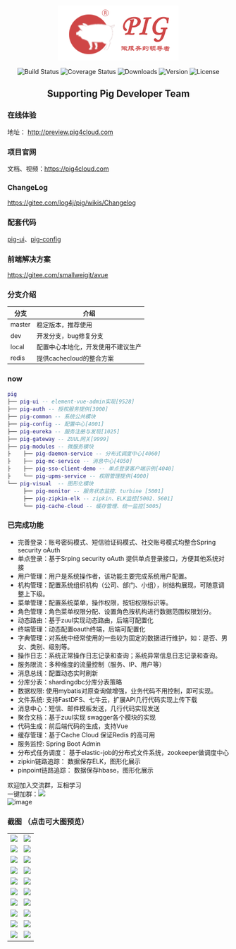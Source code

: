 <p align="center"><img src="doc/images/logo.jpg"></p>
<p align="center">
 <img src="https://img.shields.io/circleci/project/vuejs/vue/dev.svg" alt="Build Status">
  <img src="https://img.shields.io/badge/Spring%20Cloud-EdgwareSR3-blue.svg" alt="Coverage Status">
  <img src="https://img.shields.io/badge/Spring%20Boot-1.5.12-blue.svg" alt="Downloads">
  <img src="https://img.shields.io/badge/npm-v5.5.1-blue.svg" alt="Version">
  <img src="https://img.shields.io/npm/l/vue.svg" alt="License">
</p>

<h2 align="center">Supporting Pig Developer Team</h2> 

   
### 在线体验
地址： http://preview.pig4cloud.com

### 项目官网
文档、视频：https://pig4cloud.com

### ChangeLog
https://gitee.com/log4j/pig/wikis/Changelog

### 配套代码
<a href="https://gitee.com/log4j/pig-ui" target="_blank">pig-ui</a>、<a href="https://gitee.com/cqzqxq_lxh/pig-config" target="_blank">pig-config</a>  

### 前端解决方案
https://gitee.com/smallweigit/avue

### 分支介绍
分支 | 介绍
---|---
master | 稳定版本，推荐使用  
dev | 开发分支，bug修复分支
local | 配置中心本地化，开发使用不建议生产
redis | 提供cachecloud的整合方案
 
 ### now
``` lua
pig
├── pig-ui -- element-vue-admin实现[9528]
├── pig-auth -- 授权服务提供[3000]
├── pig-common -- 系统公共模块 
├── pig-config -- 配置中心[4001]
├── pig-eureka -- 服务注册与发现[1025]
├── pig-gateway -- ZUUL网关[9999]
├── pig-modules -- 微服务模块
├    ├── pig-daemon-service -- 分布式调度中心[4060]
├    ├── pig-mc-service -- 消息中心[4050]
├    ├── pig-sso-client-demo -- 单点登录客户端示例[4040]
├    └── pig-upms-service -- 权限管理提供[4000]
└── pig-visual  -- 图形化模块 
     ├── pig-monitor -- 服务状态监控、turbine [5001]
     ├── pig-zipkin-elk -- zipkin、ELK监控[5002、5601]
     └── pig-cache-cloud -- 缓存管理、统一监控[5005]
```
###  已完成功能
- 完善登录：账号密码模式、短信验证码模式、社交账号模式均整合Spring security oAuth
- 单点登录：基于Srping security oAuth 提供单点登录接口，方便其他系统对接
- 用户管理：用户是系统操作者，该功能主要完成系统用户配置。
- 机构管理：配置系统组织机构（公司、部门、小组），树结构展现，可随意调整上下级。
- 菜单管理：配置系统菜单，操作权限，按钮权限标识等。
- 角色管理：角色菜单权限分配、设置角色按机构进行数据范围权限划分。
- 动态路由：基于zuul实现动态路由，后端可配置化
- 终端管理：动态配置oauth终端，后端可配置化
- 字典管理：对系统中经常使用的一些较为固定的数据进行维护，如：是否、男女、类别、级别等。
- 操作日志：系统正常操作日志记录和查询；系统异常信息日志记录和查询。
- 服务限流：多种维度的流量控制（服务、IP、用户等）
- 消息总线：配置动态实时刷新
- 分库分表：shardingdbc分库分表策略
- 数据权限: 使用mybatis对原查询做增强，业务代码不用控制，即可实现。
- 文件系统: 支持FastDFS、七牛云，扩展API几行代码实现上传下载
- 消息中心：短信、邮件模板发送，几行代码实现发送
- 聚合文档：基于zuul实现 swagger各个模块的实现
- 代码生成：前后端代码的生成，支持Vue
- 缓存管理：基于Cache Cloud 保证Redis 的高可用
- 服务监控: Spring Boot Admin
- 分布式任务调度： 基于elastic-job的分布式文件系统，zookeeper做调度中心
- zipkin链路追踪： 数据保存ELK，图形化展示
- pinpoint链路追踪： 数据保存hbase，图形化展示

欢迎加入交流群，互相学习  
一键加群：<a target="_blank" href="https://jq.qq.com/?_wv=1027&k=5zWEvg5"><img border="0" src="//pub.idqqimg.com/wpa/images/group.png"></a>   
![image](http://oss.wjg95.cn/pig_qq_qun.png)

### 截图 （点击可大图预览）
<table>
    <tr>
        <td><img src="http://p3blpcsde.bkt.clouddn.com/login.png"/></td>
        <td><img src="http://p3blpcsde.bkt.clouddn.com/1.png"/></td>
    </tr>
    <tr>
        <td><img src="http://p3blpcsde.bkt.clouddn.com/2.png"/></td>
        <td><img src="http://p3blpcsde.bkt.clouddn.com/3.png"/></td>
    </tr>
    <tr>
        <td><img src="http://p3blpcsde.bkt.clouddn.com/4.png"/></td>
        <td><img src="http://p3blpcsde.bkt.clouddn.com/5.png"/></td>
    </tr>
    <tr>
        <td><img src="http://p3blpcsde.bkt.clouddn.com/6.png"/></td>
        <td><img src="http://p3blpcsde.bkt.clouddn.com/7.png"/></td>
    </tr>
    <tr>
        <td><img src="http://obq1lvsd9.bkt.clouddn.com/12321.png"/></td>
        <td><img src="http://obq1lvsd9.bkt.clouddn.com/WX20180522-182107@2x.png"/></td>
    </tr>
    <tr>
        <td><img src="http://p3blpcsde.bkt.clouddn.com/8.png"/></td>
        <td><img src="http://p3blpcsde.bkt.clouddn.com/9.png"/></td>
    </tr>
    <tr>
        <td><img src="http://p3blpcsde.bkt.clouddn.com/10.png"/></td>
        <td><img src="http://p3blpcsde.bkt.clouddn.com/11.png"/></td>
    </tr>
    <tr>
        <td><img src="http://p3blpcsde.bkt.clouddn.com/12.png"/></td>
        <td><img src="http://p3blpcsde.bkt.clouddn.com/13.png"/></td>
    </tr>
    <tr>
        <td><img src="http://p3blpcsde.bkt.clouddn.com/14.png"/></td>
        <td><img src="http://p3blpcsde.bkt.clouddn.com/15.png"/></td>
    </tr>
    <tr>
        <td><img src="http://p3blpcsde.bkt.clouddn.com/16.png"/></td>
        <td><img src="http://p3blpcsde.bkt.clouddn.com/17.png"/></td>
    </tr>
</table>
